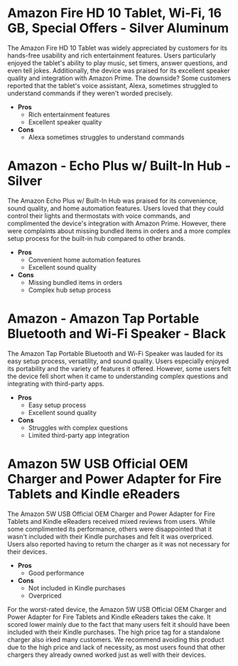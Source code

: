 # Amazon Fire HD 10 Tablet, Wi-Fi, 16 GB, Special Offers - Silver Aluminum

The Amazon Fire HD 10 Tablet was widely appreciated by customers for its hands-free usability and rich entertainment features. Users particularly enjoyed the tablet's ability to play music, set timers, answer questions, and even tell jokes. Additionally, the device was praised for its excellent speaker quality and integration with Amazon Prime. The downside? Some customers reported that the tablet's voice assistant, Alexa, sometimes struggled to understand commands if they weren't worded precisely. 

- **Pros**
   - Rich entertainment features
   - Excellent speaker quality
- **Cons**
   - Alexa sometimes struggles to understand commands

# Amazon - Echo Plus w/ Built-In Hub - Silver

The Amazon Echo Plus w/ Built-In Hub was praised for its convenience, sound quality, and home automation features. Users loved that they could control their lights and thermostats with voice commands, and complimented the device's integration with Amazon Prime. However, there were complaints about missing bundled items in orders and a more complex setup process for the built-in hub compared to other brands. 

- **Pros**
   - Convenient home automation features
   - Excellent sound quality
- **Cons**
   - Missing bundled items in orders
   - Complex hub setup process

# Amazon - Amazon Tap Portable Bluetooth and Wi-Fi Speaker - Black

The Amazon Tap Portable Bluetooth and Wi-Fi Speaker was lauded for its easy setup process, versatility, and sound quality. Users especially enjoyed its portability and the variety of features it offered. However, some users felt the device fell short when it came to understanding complex questions and integrating with third-party apps.

- **Pros**
   - Easy setup process
   - Excellent sound quality
- **Cons**
   - Struggles with complex questions
   - Limited third-party app integration

# Amazon 5W USB Official OEM Charger and Power Adapter for Fire Tablets and Kindle eReaders

The Amazon 5W USB Official OEM Charger and Power Adapter for Fire Tablets and Kindle eReaders received mixed reviews from users. While some complimented its performance, others were disappointed that it wasn't included with their Kindle purchases and felt it was overpriced. Users also reported having to return the charger as it was not necessary for their devices. 

- **Pros**
   - Good performance
- **Cons**
   - Not included in Kindle purchases
   - Overpriced 

For the worst-rated device, the Amazon 5W USB Official OEM Charger and Power Adapter for Fire Tablets and Kindle eReaders takes the cake. It scored lower mainly due to the fact that many users felt it should have been included with their Kindle purchases. The high price tag for a standalone charger also irked many customers. We recommend avoiding this product due to the high price and lack of necessity, as most users found that other chargers they already owned worked just as well with their devices.